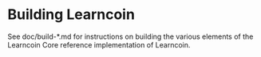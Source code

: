 Building Learncoin
================

See doc/build-*.md for instructions on building the various
elements of the Learncoin Core reference implementation of Learncoin.
